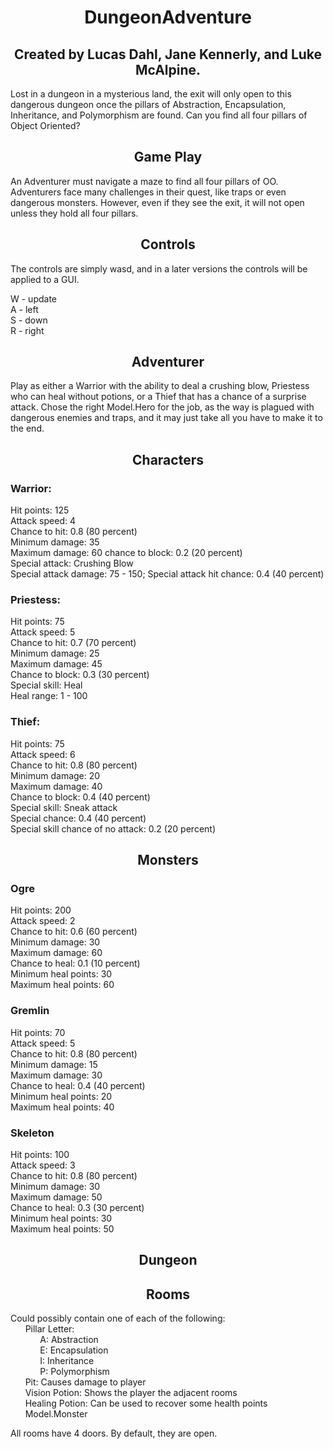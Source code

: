 <div align="center">

# DungeonAdventure
</div>

<div align="center">

## Created by Lucas Dahl, Jane Kennerly, and Luke McAlpine.
</div>

Lost in a dungeon in a mysterious land, the exit will only open to this dangerous dungeon once the pillars of Abstraction, Encapsulation, Inheritance, and Polymorphism are found. Can you find all four pillars of Object Oriented?


<div align="center">

## Game Play
</div>

An Adventurer must navigate a maze to find all four pillars of OO. Adventurers face many challenges in their quest, like traps or even dangerous monsters. However, even if they see the exit, it will not open unless they hold all four pillars.

<div align="center">

## Controls
</div>

The controls are simply wasd, and in a later versions the controls will be applied to a GUI.

W - update <br>
A - left <br>
S - down <br>
R - right <br>

<div align="center">

## Adventurer
</div>

Play as either a Warrior with the ability to deal a crushing blow, Priestess who can heal without potions, or a Thief that has a chance of a surprise attack.
Chose the right Model.Hero for the job, as the way is plagued with dangerous enemies and traps, and it may just take all you have to make it to the end.

<div align="center">

## Characters
</div>


### Warrior: <br>
Hit points: 125 <br>
Attack speed: 4 <br>
Chance to hit: 0.8 (80 percent) <br>
Minimum damage: 35 <br>
Maximum damage: 60
chance to block: 0.2 (20 percent)<br>
Special attack: Crushing Blow<br>
Special attack damage: 75 - 150;
Special attack hit chance: 0.4 (40 percent)<br>

### Priestess: <br>
Hit points: 75 <br>
Attack speed: 5 <br>
Chance to hit: 0.7 (70 percent) <br>
Minimum damage: 25 <br>
Maximum damage: 45 <br>
Chance to block: 0.3 (30 percent) <br>
Special skill: Heal <br>
Heal range: 1 - 100<br>

### Thief: <br>
Hit points: 75 <br>
Attack speed: 6 <br>
Chance to hit: 0.8 (80 percent) <br>
Minimum damage: 20 <br>
Maximum damage: 40 <br>
Chance to block: 0.4 (40 percent) <br>
Special skill: Sneak attack <br>
Special chance: 0.4 (40 percent) <br>
Special skill chance of no attack: 0.2 (20 percent) <br>

<div align="center">

## Monsters
</div>

### Ogre <br>
Hit points: 200 <br>
Attack speed: 2 <br>
Chance to hit: 0.6 (60 percent) <br>
Minimum damage: 30 <br>
Maximum damage: 60 <br>
Chance to heal: 0.1 (10 percent) <br>
Minimum heal points: 30 <br>
Maximum heal points: 60 <br>

### Gremlin <br>
Hit points: 70 <br>
Attack speed: 5 <br>
Chance to hit: 0.8 (80 percent) <br>
Minimum damage: 15 <br>
Maximum damage: 30 <br>
Chance to heal: 0.4 (40 percent) <br>
Minimum heal points: 20 <br>
Maximum heal points: 40 <br>

### Skeleton <br>
Hit points: 100 <br>
Attack speed: 3 <br>
Chance to hit: 0.8 (80 percent) <br>
Minimum damage: 30 <br>
Maximum damage: 50 <br>
Chance to heal: 0.3 (30 percent) <br>
Minimum heal points: 30 <br>
Maximum heal points: 50 <br>

<div align="center">

## Dungeon
</div>

<div align="center">

## Rooms
</div>
Could possibly contain one of each of the following: <br>
&nbsp;&nbsp;&nbsp;&nbsp;&nbsp;&nbsp;Pillar Letter: <br>
&nbsp;&nbsp;&nbsp;&nbsp;&nbsp;&nbsp;&nbsp;&nbsp;&nbsp;&nbsp;&nbsp;&nbsp;A: Abstraction <br>
&nbsp;&nbsp;&nbsp;&nbsp;&nbsp;&nbsp;&nbsp;&nbsp;&nbsp;&nbsp;&nbsp;&nbsp;E: Encapsulation <br>
&nbsp;&nbsp;&nbsp;&nbsp;&nbsp;&nbsp;&nbsp;&nbsp;&nbsp;&nbsp;&nbsp;&nbsp;I: Inheritance <br>
&nbsp;&nbsp;&nbsp;&nbsp;&nbsp;&nbsp;&nbsp;&nbsp;&nbsp;&nbsp;&nbsp;&nbsp;P: Polymorphism <br>
&nbsp;&nbsp;&nbsp;&nbsp;&nbsp;&nbsp;Pit: Causes damage to player <br>
&nbsp;&nbsp;&nbsp;&nbsp;&nbsp;&nbsp;Vision Potion: Shows the player the adjacent rooms <br>
&nbsp;&nbsp;&nbsp;&nbsp;&nbsp;&nbsp;Healing Potion: Can be used to recover some health points <br>
&nbsp;&nbsp;&nbsp;&nbsp;&nbsp;&nbsp;Model.Monster <br>

All rooms have 4 doors. By default, they are open. <br>
